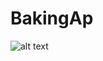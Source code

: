# BakingAp
![alt text](https://raw.githubusercontent.com/username/projectname/branch/path/to/img.png)
